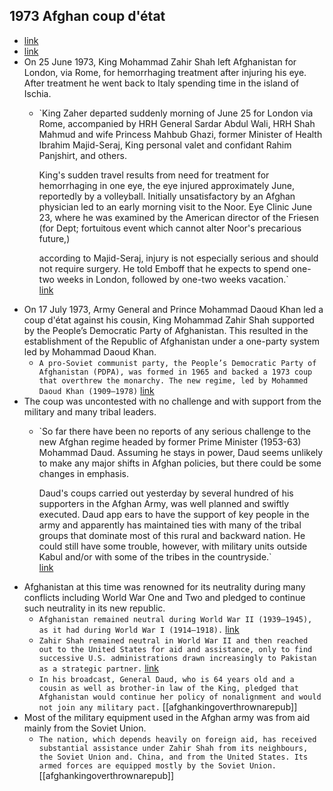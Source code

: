 ## 1973 Afghan coup d'état
- [link](https://en.wikipedia.org/wiki/1973_Afghan_coup_d%27%C3%A9tat)
- [link](https://www.youtube.com/watch?v=LrcHIY-30S8&t=186s)
- On 25 June 1973, King Mohammad Zahir Shah left Afghanistan for London, via Rome, for hemorrhaging treatment after injuring his eye. After treatment he went back to Italy spending time in the island of Ischia.
    - `King Zaher departed suddenly morning of June 25 for London via Rome, accompanied by HRH General Sardar Abdul Wali, HRH Shah Mahmud and wife Princess Mahbub Ghazi, former Minister of Health Ibrahim Majid-Seraj, King personal valet and confidant Rahim Panjshirt, and others.  
          
        King's sudden travel results from need for treatment for hemorrhaging in one eye, the eye injured approximately June, reportedly by a volleyball. Initially unsatisfactory by an Afghan physician led to an early morning visit to the Noor. Eye Clinic June 23, where he was examined by the American director of the Friesen (for Dept; fortuitous event which cannot alter Noor's precarious future,)  
          
        according to Majid-Seraj, injury is not especially serious and should not require surgery. He told Emboff that he expects to spend one-two weeks in London, followed by one-two weeks vacation.`  
        [link](https://nsarchive2.gwu.edu/NSAEBB/NSAEBB59/zahir14.pdf)
- On 17 July 1973, Army General and Prince Mohammad Daoud Khan led a coup d'état against his cousin, King Mohammad Zahir Shah supported by the People’s Democratic Party of Afghanistan. This resulted in the establishment of the Republic of Afghanistan under a one-party system led by Mohammad Daoud Khan.
    - `A pro-Soviet communist party, the People’s Democratic Party of Afghanistan (PDPA), was formed in 1965 and backed a 1973 coup that overthrew the monarchy. The new regime, led by Mohammed Daoud Khan (1909–1978)` [link](https://cloudflare-ipfs.com/ipfs/bafykbzacecmqqg5pfw3k4whbldbxwqmb2os5q65u2abwcjoex4venkhcxy3gy?filename=Tom%20Lansford%20-%20Afghanistan%20at%20War_%20from%20the%2018th-Century%20Durrani%20Dynasty%20to%20the%2021st%20Century-ABC-CLIO%2C%20LLC%20%282017%29.pdf)
- The coup was uncontested with no challenge and with support from the military and many tribal leaders.
    - `So far there have been no reports of any serious challenge to the new Afghan regime headed by former Prime Minister (1953-63) Mohammad Daud. Assuming he stays in power, Daud seems unlikely to make any major shifts in Afghan policies, but there could be some changes in emphasis.  
          
        Daud's coups carried out yesterday by several hundred of his supporters in the Afghan Army, was well planned and swiftly executed. Daud app ears to have the support of key people in the army and apparently has maintained ties with many of the tribal groups that dominate most of this rural and backward nation. He could still have some trouble, however, with military units outside Kabul and/or with some of the tribes in the countryside.`  
        [link](https://nsarchive2.gwu.edu/NSAEBB/NSAEBB59/zahir15.pdf)
- Afghanistan at this time was renowned for its neutrality during many conflicts including World War One and Two and pledged to continue such neutrality in its new republic.
    - `Afghanistan remained neutral during World War II (1939–1945), as it had during World War I (1914–1918).` [link](https://cloudflare-ipfs.com/ipfs/bafykbzacecmqqg5pfw3k4whbldbxwqmb2os5q65u2abwcjoex4venkhcxy3gy?filename=Tom%20Lansford%20-%20Afghanistan%20at%20War_%20from%20the%2018th-Century%20Durrani%20Dynasty%20to%20the%2021st%20Century-ABC-CLIO%2C%20LLC%20%282017%29.pdf)
    - `Zahir Shah remained neutral in World War II and then reached out to the United States for aid and assistance, only to find successive U.S. administrations drawn increasingly to Pakistan as a strategic partner.` [link](https://cloudflare-ipfs.com/ipfs/bafykbzacecmqqg5pfw3k4whbldbxwqmb2os5q65u2abwcjoex4venkhcxy3gy?filename=Tom%20Lansford%20-%20Afghanistan%20at%20War_%20from%20the%2018th-Century%20Durrani%20Dynasty%20to%20the%2021st%20Century-ABC-CLIO%2C%20LLC%20%282017%29.pdf)
    - `In his broadcast, General Daud, who is 64 years old and a cousin as well as brother‐in law of the King, pledged that Afghanistan would continue her policy of nonalignment and would not join any military pact.` [[afghankingoverthrownarepub]]
- Most of the military equipment used in the Afghan army was from aid mainly from the Soviet Union.
    - `The nation, which depends heavily on foreign aid, has received substantial assistance under Zahir Shah from its neighbours, the Soviet Union and. China, and from the United States. Its armed forces are equipped mostly by the Soviet Union.` [[afghankingoverthrownarepub]]